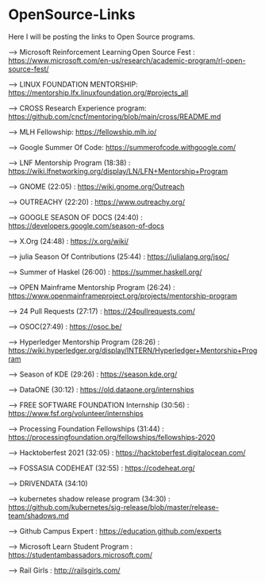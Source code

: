 # OpenSource-Links
Here I will be posting the links to Open Source programs.

--> Microsoft Reinforcement Learning Open Source Fest : https://www.microsoft.com/en-us/research/academic-program/rl-open-source-fest/

--> LINUX FOUNDATION MENTORSHIP: https://mentorship.lfx.linuxfoundation.org/#projects_all

--> CROSS Research Experience program: https://github.com/cncf/mentoring/blob/main/cross/README.md

--> MLH Fellowship: https://fellowship.mlh.io/

--> Google Summer Of Code: https://summerofcode.withgoogle.com/

--> LNF Mentorship Program (18:38) : https://wiki.lfnetworking.org/display/LN/LFN+Mentorship+Program

--> GNOME (22:05) : https://wiki.gnome.org/Outreach

--> OUTREACHY (22:20) : https://www.outreachy.org/

--> GOOGLE SEASON OF DOCS (24:40) : https://developers.google.com/season-of-docs

--> X.Org (24:48) : https://x.org/wiki/

--> julia Season Of Contributions (25:44) : https://julialang.org/jsoc/

--> Summer of Haskel (26:00) : https://summer.haskell.org/

--> OPEN Mainframe Mentorship Program (26:24) : https://www.openmainframeproject.org/projects/mentorship-program

--> 24 Pull Requests (27:17) : https://24pullrequests.com/

--> OSOC(27:49) : https://osoc.be/

--> Hyperledger Mentorship Program (28:26) : https://wiki.hyperledger.org/display/INTERN/Hyperledger+Mentorship+Program

--> Season of KDE (29:26) :  https://season.kde.org/

--> DataONE (30:12) : https://old.dataone.org/internships

--> FREE SOFTWARE FOUNDATION Internship (30:56) : https://www.fsf.org/volunteer/internships

--> Processing Foundation Fellowships (31:44) : https://processingfoundation.org/fellowships/fellowships-2020

--> Hacktoberfest 2021 (32:05) : https://hacktoberfest.digitalocean.com/

--> FOSSASIA CODEHEAT (32:55) : https://codeheat.org/

--> DRIVENDATA (34:10)

--> kubernetes shadow release program (34:30) : https://github.com/kubernetes/sig-release/blob/master/release-team/shadows.md

--> Github Campus Expert : https://education.github.com/experts

--> Microsoft Learn Student Program : https://studentambassadors.microsoft.com/

--> Rail Girls : http://railsgirls.com/
